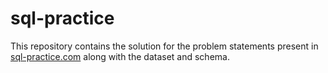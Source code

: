 # sql-practice
This repository contains the solution for the problem statements present in [sql-practice.com](https://www.sql-practice.com) along with the dataset and schema.

